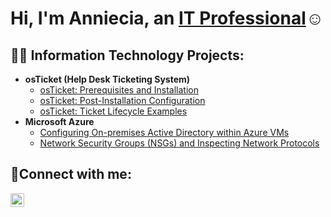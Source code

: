 <h1>Hi, I'm Anniecia, an <a href="https://linkedin.com/in/anniecia-murphy-13772059/">IT Professional</a>☺</h1>

<h2>👨‍💻 Information Technology Projects:</h2>

- <b>osTicket (Help Desk Ticketing System)</b>
  - [osTicket: Prerequisites and Installation](https://github.com/annieciam/Prerequisites-and-Installation)
  - [osTicket: Post-Installation Configuration](https://github.com/annieciam/Post-Installation-Configuration)
  - [osTicket: Ticket Lifecycle Examples](https://github.com/annieciam/Ticket-Lifecycle-Examples)
- <b>Microsoft Azure</b>
  - [Configuring On-premises Active Directory within Azure VMs](https://github.com/annieciam/Configuring-Active-Directory)
  - [Network Security Groups (NSGs) and Inspecting Network Protocols](https://github.com/annieciam/Inspecting-Traffic-Between-Azure-Virtual-Machines )

<h2>🤳Connect with me:</h2>


[<img align="left" alt="Josh | LinkedIn" width="22px" src="https://cdn.jsdelivr.net/npm/simple-icons@v3/icons/linkedin.svg" />][linkedin]

[linkedin]: https://www.linkedin.com/in/anniecia-murphy-13772059/
